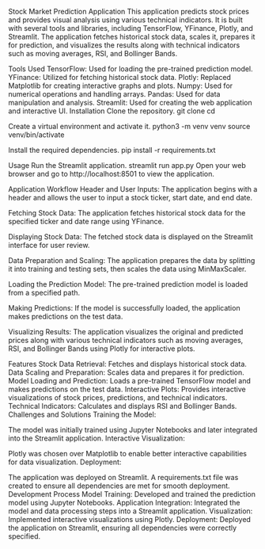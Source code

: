 Stock Market Prediction Application
This application predicts stock prices and provides visual analysis using various technical indicators. It is built with several tools and libraries, including TensorFlow, YFinance, Plotly, and Streamlit. The application fetches historical stock data, scales it, prepares it for prediction, and visualizes the results along with technical indicators such as moving averages, RSI, and Bollinger Bands.

Tools Used
TensorFlow: Used for loading the pre-trained prediction model.
YFinance: Utilized for fetching historical stock data.
Plotly: Replaced Matplotlib for creating interactive graphs and plots.
Numpy: Used for numerical operations and handling arrays.
Pandas: Used for data manipulation and analysis.
Streamlit: Used for creating the web application and interactive UI.
Installation
Clone the repository.
git clone <repository-url>
cd <repository-directory>

Create a virtual environment and activate it.
python3 -m venv venv
source venv/bin/activate

Install the required dependencies.
pip install -r requirements.txt

Usage
Run the Streamlit application.
streamlit run app.py
Open your web browser and go to http://localhost:8501 to view the application.

Application Workflow
Header and User Inputs:
The application begins with a header and allows the user to input a stock ticker, start date, and end date.

Fetching Stock Data:
The application fetches historical stock data for the specified ticker and date range using YFinance.

Displaying Stock Data:
The fetched stock data is displayed on the Streamlit interface for user review.

Data Preparation and Scaling:
The application prepares the data by splitting it into training and testing sets, then scales the data using MinMaxScaler.

Loading the Prediction Model:
The pre-trained prediction model is loaded from a specified path.

Making Predictions:
If the model is successfully loaded, the application makes predictions on the test data.

Visualizing Results:
The application visualizes the original and predicted prices along with various technical indicators such as moving averages, RSI, and Bollinger Bands using Plotly for interactive plots.

Features
Stock Data Retrieval: Fetches and displays historical stock data.
Data Scaling and Preparation: Scales data and prepares it for prediction.
Model Loading and Prediction: Loads a pre-trained TensorFlow model and makes predictions on the test data.
Interactive Plots: Provides interactive visualizations of stock prices, predictions, and technical indicators.
Technical Indicators: Calculates and displays RSI and Bollinger Bands.
Challenges and Solutions
Training the Model:

The model was initially trained using Jupyter Notebooks and later integrated into the Streamlit application.
Interactive Visualization:

Plotly was chosen over Matplotlib to enable better interactive capabilities for data visualization.
Deployment:

The application was deployed on Streamlit. A requirements.txt file was created to ensure all dependencies are met for smooth deployment.
Development Process
Model Training: Developed and trained the prediction model using Jupyter Notebooks.
Application Integration: Integrated the model and data processing steps into a Streamlit application.
Visualization: Implemented interactive visualizations using Plotly.
Deployment: Deployed the application on Streamlit, ensuring all dependencies were correctly specified.
